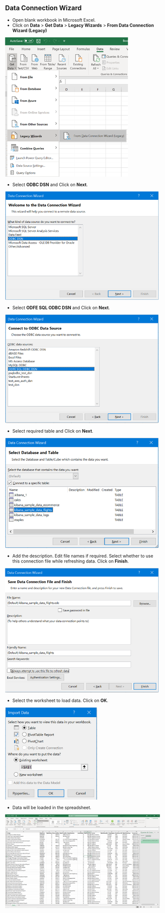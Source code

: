 ## Data Connection Wizard 

* Open blank workbook in Microsoft Excel.
* Click on **Data** > **Get Data** > **Legacy Wizards** > **From Data Connection Wizard (Legacy)**

<img src="img/data_connection_wizard_select.png" width="400">

* Select **ODBC DSN** and Click on **Next**.

<img src="img/data_connection_wizard_dsn.png" width="500">

* Select **ODFE SQL ODBC DSN** and Click on **Next**.

<img src="img/data_connection_wizard_select_dsn.png" width="500">

* Select required table and Click on **Next**.

<img src="img/data_connection_wizard_table_list.png" width="500">

* Add the description. Edit file names if required. Select whether to use this connection file while refreshing data. Click on **Finish**.

<img src="img/data_connection_wizard_save_connection_file.png" width="500">

* Select the worksheet to load data. Click on **OK**.

<img src="img/data_connection_wizard_select_worksheet.png" width="300">

* Data will be loaded in the spreadsheet.

<img src="img/data_connection_wizard_load_data.png">

